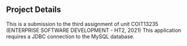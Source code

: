 ## Project Details
This is a submission to the third assignment of unit COIT13235 (ENTERPRISE SOFTWARE DEVELOPMENT - HT2, 2021)
This application requires a JDBC connection to the MySQL database.
